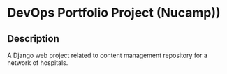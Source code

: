# DevOps Portfolio Project (Nucamp))

## Description

A Django web project related to content management repository for a network of hospitals. 
